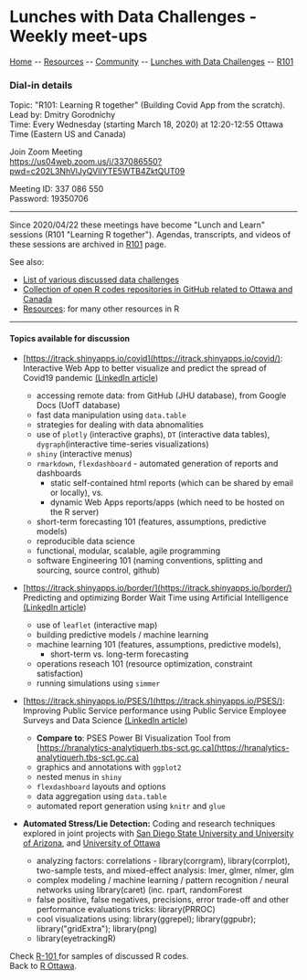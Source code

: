 

# Lunches with Data Challenges - Weekly meet-ups

[ Home](https://IVI-M.github.io/R-Ottawa/) --  [ Resources](resources.md) -- [ Community](community.md) -- [Lunches with Data Challenges](meetups.md) -- [ R101](101.md)


### Dial-in details


Topic: "R101: Learning R together" (Building Covid App from the scratch).   
Lead by: Dmitry Gorodnichy      
Time: Every Wednesday (starting March 18, 2020) at 12:20-12:55 Ottawa Time (Eastern US and Canada)    
<!-- Join Zoom Meeting: [https://us04web.zoom.us/j/337086550](https://us04web.zoom.us/j/337086550)    -->

Join Zoom Meeting    
https://us04web.zoom.us/j/337086550?pwd=c202L3NhVlJyQVlIYTE5WTB4ZktQUT09   

Meeting ID: 337 086 550     
Password: 19350706    

<!-- Password: 
*please contact the organizer or get it from
[GCCollab](https://gccollab.ca/discussion/view/4482867/enlunches-with-data-challenges-on-wednesdays-on-rfr)* -->

---


Since 2020/04/22 these meetings have become "Lunch and Learn" sessions (R101 "Learning R together"). 
Agendas, transcripts, and videos of these sessions  are archived in [R101](101.md) page.


See also:

- [List of various discussed data challenges](challenges.md) 
- [Collection of open R codes repositories in GitHub related to Ottawa and Canada](r-on-github-for-Canada.md)
- [ Resources](resources.md): for many other resources in R

---


####  Topics available for discussion

- [https://itrack.shinyapps.io/covid](https://itrack.shinyapps.io/covid/):   
Interactive Web App to better visualize and predict the spread of Covid19 pandemic [(LinkedIn article](https://www.linkedin.com/pulse/interactive-web-app-visualize-predict-spread-covid19-gorodnichy/))
  - accessing remote data: from GitHub (JHU database), from Google Docs (UofT database)
  - fast data manipulation using `data.table`
  - strategies for dealing with data abnomalities
  - use of `plotly` (interactive graphs), `DT` (interactive data tables), `dygraph`(interactive time-series visualizations)
  - `shiny` (interactive menus)
  - `rmarkdown`, `flexdashboard` - automated generation of reports and dashboards 
    - static self-contained html reports (which can be shared by email or locally),  vs.  
    - dynamic Web Apps reports/apps (which need to be hosted on the R server)
  - short-term forecasting 101 (features, assumptions, predictive models)
  - reproducible data science
  - functional, modular, scalable, agile programming
  - software Engineering 101 (naming conventions, splitting and sourcing, source control, github)
  
- [https://itrack.shinyapps.io/border/](https://itrack.shinyapps.io/border/)   
Predicting and optimizing Border Wait Time using Artificial Intelligence  [(LinkedIn article](https://www.linkedin.com/pulse/predicting-optimizing-border-wait-time-using-dmitry-gorodnichy/))
  - use of `leaflet` (interactive map)
  - building predictive models / machine learning
  - machine learning 101 (features, assumptions, predictive models), 
    - short-term vs. long-term forecasting
  - operations reseach 101 (resource optimization, constraint satisfaction)
  - running simulations  using `simmer`
  
- [https://itrack.shinyapps.io/PSES/](https://itrack.shinyapps.io/PSES/):   
Improving Public Service performance using Public Service Employee Surveys and Data Science [(LinkedIn article](https://www.linkedin.com/pulse/analyzing-improving-public-service-performance-using-data-gorodnichy/))
  - **Compare to**: PSES Power BI Visualization Tool from [https://hranalytics-analytiquerh.tbs-sct.gc.ca](https://hranalytics-analytiquerh.tbs-sct.gc.ca)
  - graphics and annotations with `ggplot2`
  - nested menus in `shiny`
  - `flexdashboard` layouts and options
  - data aggregation using `data.table`
  - automated report generation using `knitr` and `glue`


- **Automated Stress/Lie Detection:** Coding and research techniques explored in joint projects with [San Diego State University and University of Arizona](https://newscenter.sdsu.edu/sdsu_newscenter/news_story.aspx?sid=76505), and  [University of Ottawa](https://www.data-action-lab.com/2020/02/27/research-partnership-started-between-uottawa-and-cbsa-in-the-field-of-artificial-intelligence/) 
  - analyzing factors: correlations - library(corrgram),   library(corrplot), two-sample tests, and mixed-effect analysis:  lmer, glmer, nlmer, glm
  - complex modeling / machine learning / pattern recognition / neural networks using library(caret) (inc. rpart, randomForest
  - false positive, false negatives, precisions, error trade-off and other performance evaluations tricks: library(PRROC)
  - cool visualizations using: library(ggrepel); library(ggpubr);   library("gridExtra"); library(png)
  - library(eyetrackingR)


Check  [ R-101 ](https://github.com/IVI-M/R-Ottawa/tree/master/r101) for samples of discussed R codes.   
Back to [R Ottawa](https://ivi-m.github.io/R-Ottawa/). 

